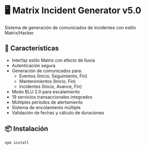 # 🖥️ Matrix Incident Generator v5.0

Sistema de generación de comunicados de incidentes con estilo Matrix/Hacker.

## 🚀 Características

- Interfaz estilo Matrix con efecto de lluvia
- Autenticación segura
- Generación de comunicados para:
  - Eventos (Inicio, Seguimiento, Fin)
  - Mantenimientos (Inicio, Fin)
  - Incidentes (Inicio, Avance, Fin)
- Modo BLU 2.0 para escalamiento
- 19 servicios transaccionales integrados
- Múltiples períodos de alertamiento
- Sistema de encolamiento múltiple
- Validación de fechas y cálculo de duraciones

## 📦 Instalación
```bash
npm install

